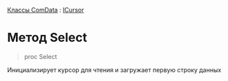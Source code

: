 ﻿---
Keywords: Select
Link: .ICursor.@Select
---

[Классы ComData](topic:.Custom.ComData.Default) : [ICursor](Default)

# Метод Select

> proc Select

Инициализирует курсор для чтения и загружает первую строку данных

